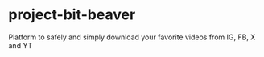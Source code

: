 # project-bit-beaver
Platform to safely and simply download your favorite videos from IG, FB, X and YT
